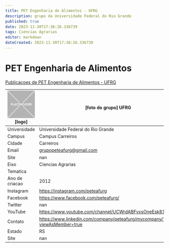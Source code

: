 ```yaml
---
title: PET Engenharia de Alimentos - UFRG
description: grupo da Universidade Federal do Rio Grande
published: true
date: 2023-11-30T17:36:26.336739
tags: Ciencias Agrarias
editor: markdown
dateCreated: 2023-11-30T17:36:26.336739
---
```


# PET Engenharia de Alimentos

[Publicacoes de PET Engenharia de Alimentos - UFRG](/atividade/272PETEngenhariadeAlimentosUFRG/feed.md)

| ![placeholder.png](/placeholder.png) [logo] | [foto do grupo] UFRG         |
| ------------------------------------------- | ------------------------------------------------- |
| Universidade                                | Universidade Federal do Rio Grande      |
| Campus                                      | Campus Carreiros            |
| Cidade                                      | Carreiros             |
| Email                                       | grupopeteafurg@gmail.com             |
| Site                                        | nan              |
| Eixo                                        | Ciencias Agrarias              |
| Tematica                                    |           |
| Ano de criacao                              | 2012        |
| Instagram                                   | https://instagram.com/peteafurg         |
| Facebook                                    | https://www.facebook.com/peteafurg/          |
| Twitter                                     | nan           |
| YouTube                                     | https://www.youtube.com/channel/UCWrdABFyxsOneEsk81nIYdA           |
| Contato                                     | https://www.linkedin.com/company/peteafurg/mycompany/?viewAsMember=true         |
| Estado                                      |  RS            |
| Site                                        | nan |
